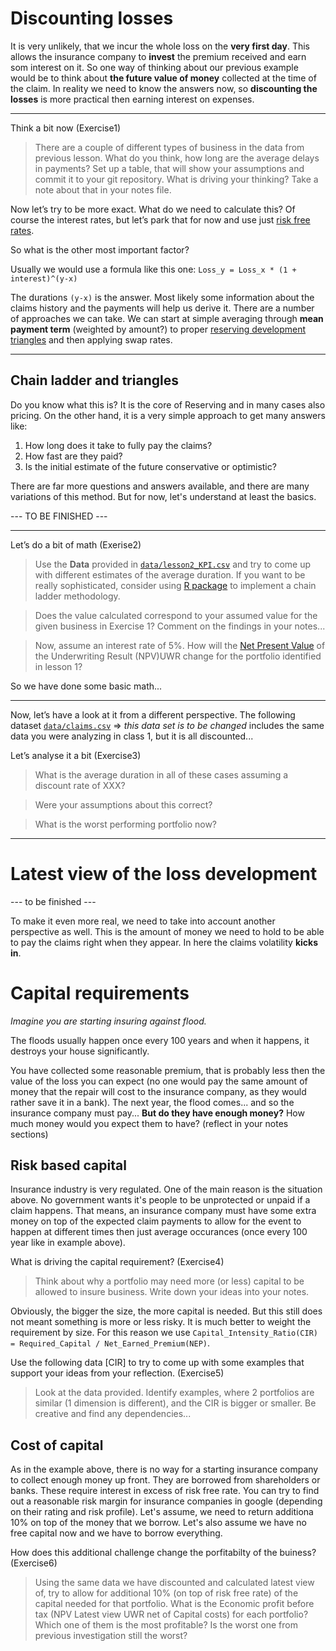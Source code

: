 # Discounting  losses

It is very unlikely, that we incur the whole loss on the __very first day__. This allows the insurance company to __invest__ the premium received and earn som interest on it. So one way of thinking about our previous example would be to think about __the future value of money__ collected at the time of the claim. In reality we need to know the answers now, so __discounting the losses__ is more practical then earning interest on expenses.

-------------------------------

Think a bit now (Exercise1)
> There are a couple of different types of business in the data from previous lesson. 
What do you think, how long are the average delays in payments? Set up a table, that will 
show your assumptions and commit it to your git repository. What is driving your thinking? 
Take a note about that in your notes file.

Now let’s try to be more exact. What do we need to calculate this? Of course the interest rates, 
but let’s park that for now and use just [risk free rates](https://en.wikipedia.org/wiki/Risk-free_interest_rate). 

So what is the other most important factor?

Usually we would use a formula like this one: `Loss_y = Loss_x * (1 + interest)^(y-x)`

The durations `(y-x)` is the answer. Most likely some information about the claims history 
and the payments will help us derive it. There are a number of approaches we can take. 
We can start at simple averaging through __mean payment term__ (weighted by amount?) 
to proper [reserving development triangles](https://en.wikipedia.org/wiki/Chain-ladder_method) 
and then applying swap rates.

-------------------------------

## Chain ladder and triangles
Do you know what this is? It is the core of Reserving and in many cases also pricing. On the other hand, it is a very simple
approach to get many answers like:

1) How long does it take to fully pay the claims?
2) How fast are they paid?
3) Is the initial estimate of the future conservative or optimistic?

There are far more questions and answers available, and there are many variations of this method. But for now, let's understand
at least the basics.

--- TO  BE  FINISHED ---

-------------------------------

Let’s do a bit of math (Exerise2)
> Use the __Data__ provided in [`data/lesson2_KPI.csv`](../../../data/lesson2_KPI.csv) and try to come up with 
different estimates of the average duration. If you want to be really sophisticated, consider 
using [R package](https://cran.r-project.org/web/packages/ChainLadder/index.html) to implement a chain ladder methodology.

> Does the value calculated correspond to your assumed value for the given business in Exercise 1?
Comment on the findings in your notes...

> Now, assume an interest rate of 5%. How will the [Net Present Value](https://en.wikipedia.org/wiki/Net_present_value) 
of the Underwriting Result (NPV)UWR change for the portfolio identified in lesson 1?

So we have done some basic math...

--------------------------------

Now, let’s have a look at it from a different perspective. 
The following dataset [`data/claims.csv`](../../../data/claims.csv) => *this data set is to be changed* includes the same data you were analyzing in class 1, 
but it is all discounted...

Let’s analyse it a bit (Exercise3)
> What is the average duration in all of these cases assuming a discount rate of XXX?

> Were your assumptions about this correct? 

> What is the worst performing portfolio now?

--------------------------------

# Latest view of the loss development
--- to be finished ---




To make it even more real, we need to take into account another perspective as well. 
This is the amount of money we need to hold to be able to pay the claims right when they appear. 
In here the claims volatility __kicks in__.

# Capital requirements
_Imagine you are starting insuring against flood._

The floods usually happen once every 100 years and when it happens, it destroys your house significantly. 

You have collected some reasonable premium, that is probably less then the value of the loss you can expect 
(no one would pay the same amount of money that the repair will cost to the insurance company, as they would 
 rather save it in a bank). The next year, the flood comes... and so the insurance company must pay... 
 __But do they have enough money?__ How much money would you expect them to have? (reflect in your notes sections)
 
 ## Risk based capital
 Insurance industry is very regulated. One of the main reason is the situation above. No government wants it's people
 to be unprotected or unpaid if a claim happens. That means, an insurance company must have some extra money on top of
 the expected claim payments to allow for the event to happen at different times then just average occurances (once every
 100 year like in example above).
 
 What is driving the capital requirement? (Exercise4)
 > Think about why a portfolio may need more (or less) capital to be allowed to insure business. Write down your ideas
 into your notes.
 
 Obviously, the bigger the size, the more capital is needed. But this still does not meant something is more or less risky.
 It is much better to weight the requirement by size. For this reason we use `Capital_Intensity_Ratio(CIR) = Required_Capital / Net_Earned_Premium(NEP)`.
 
 Use the following data [CIR] to try to come up with some examples that support your ideas from your reflection. (Exercise5)
 > Look at the data provided. Identify examples, where 2 portfolios are similar (1 dimension is different), and the CIR is
 bigger or smaller. Be creative and find any dependencies...
 
 ## Cost of capital
 As in the example above, there is no way for a starting insurance company to collect enough money up front. They are borrowed
 from shareholders or banks. These require interest in excess of risk free rate. You can try to find out a reasonable risk
 margin for insurance companies in google (depending on their rating and risk profile). Let's assume, we need to return additiona
 10% on top of the money that we borrow. Let's also assume we have no free capital now and we have to borrow everything.
 
 How does this additional challenge change the porfitabilty of the buiness? (Exercise6)
 > Using the same data we have discounted and calculated latest view of, try to allow for additional 10% (on top of risk free rate)
 of the capital needed for that portfolio. What is the Economic profit before tax (NPV Latest view UWR net of Capital costs) for each
 portfolio? Which one of them is the most profitable? Is the worst one from previous investigation still the worst?
 
